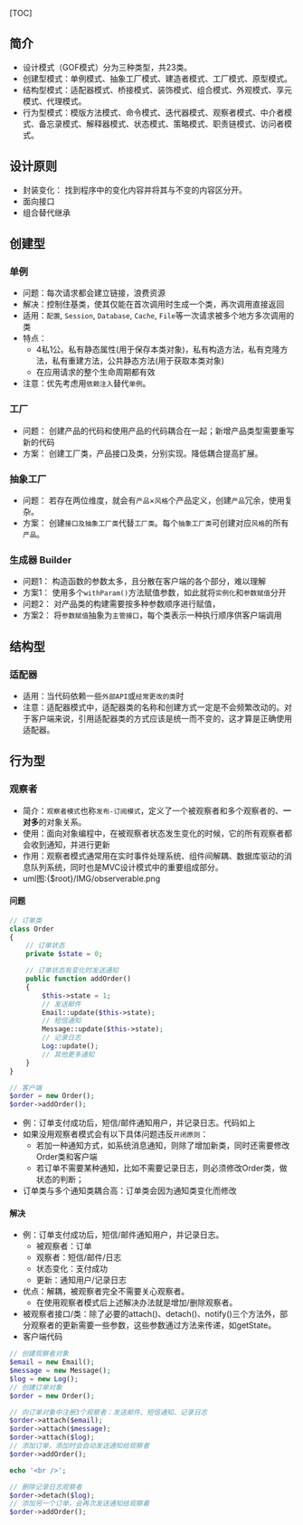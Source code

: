 [TOC]
## 简介
- 设计模式（GOF模式）分为三种类型，共23类。
- 创建型模式：单例模式、抽象工厂模式、建造者模式、工厂模式、原型模式。
- 结构型模式：适配器模式、桥接模式、装饰模式、组合模式、外观模式、享元模式、代理模式。
- 行为型模式：模版方法模式、命令模式、迭代器模式、观察者模式、中介者模式、备忘录模式、解释器模式、状态模式、策略模式、职责链模式、访问者模式。

## 设计原则
- 封装变化： 找到程序中的变化内容并将其与不变的内容区分开。
- 面向接口
- 组合替代继承

## 创建型
### 单例
- 问题：每次请求都会建立链接，浪费资源
- 解决：控制住基类，使其仅能在首次调用时生成一个类，再次调用直接返回
- 适用：`配置`, `Session`, `Database`, `Cache`, `File`等一次请求被多个地方多次调用的类
- 特点：
    + 4私1公。私有静态属性(用于保存本类对象)，私有构造方法，私有克隆方法，私有重建方法，公共静态方法(用于获取本类对象)
    + 在应用请求的整个生命周期都有效
- 注意：优先考虑用`依赖注入`替代`单例`。

### 工厂
- 问题： 创建产品的代码和使用产品的代码耦合在一起；新增产品类型需要重写新的代码
- 方案： 创建工厂类，产品接口及类，分别实现。降低耦合提高扩展。

### 抽象工厂
- 问题： 若存在两位维度，就会有`产品`×`风格`个产品定义，创建`产品`冗余，使用复杂。
- 方案： 创建`接口及抽象工厂类`代替`工厂类`。每个`抽象工厂类`可创建对应`风格`的所有`产品`。

### 生成器 Builder
- 问题1： 构造函数的参数太多，且分散在客户端的各个部分，难以理解
- 方案1： 使用多个`withParam()`方法赋值参数，如此就将`实例化`和`参数赋值`分开
- 问题2： 对产品类的构建需要按多种参数顺序进行赋值，
- 方案2： 将`参数赋值`抽象为`主管接口`，每个类表示一种执行顺序供客户端调用

## 结构型
### 适配器
- 适用：当代码依赖一些`外部API`或`经常更改的类`时
- 注意：适配器模式中，适配器类的名称和创建方式一定是不会频繁改动的。对于客户端来说，引用适配器类的方式应该是统一而不变的，这才算是正确使用适配器。


## 行为型
### 观察者
- 简介：`观察者模式`也称`发布-订阅模式`，定义了一个被观察者和多个观察者的、**一对多**的对象关系。
- 使用：面向对象编程中，在被观察者状态发生变化的时候，它的所有观察者都会收到通知，并进行更新
- 作用：观察者模式通常用在实时事件处理系统、组件间解耦、数据库驱动的消息队列系统，同时也是MVC设计模式中的重要组成部分。
- uml图:{$root}/IMG/observerable.png

#### 问题
```php
// 订单类
class Order
{
    // 订单状态
    private $state = 0;

    // 订单状态有变化时发送通知
    public function addOrder()
    {
        $this->state = 1;
        // 发送邮件
        Email::update($this->state);
        // 短信通知
        Message::update($this->state);
        // 记录日志
        Log::update();
        // 其他更多通知
    }
}

// 客户端
$order = new Order();
$order->addOrder();
```

- 例：订单支付成功后，短信/邮件通知用户，并记录日志。代码如上
- 如果没用观察者模式会有以下具体问题违反`开闭原则`：
    + 若加一种通知方式，如系统消息通知，则除了增加新类，同时还需要修改Order类和客户端
    + 若订单不需要某种通知，比如不需要记录日志，则必须修改Order类，做状态的判断；
- 订单类与多个通知类耦合高：订单类会因为通知类变化而修改

#### 解决
- 例：订单支付成功后，短信/邮件通知用户，并记录日志。
    + 被观察者：订单
    + 观察者：短信/邮件/日志
    + 状态变化：支付成功
    + 更新：通知用户/记录日志
- 优点：解耦，被观察者完全不需要关心观察者。
    + 在使用观察者模式后上述解决办法就是增加/删除观察者。
- 被观察者接口/类：除了必要的attach()、detach()、notify()三个方法外，部分观察者的更新需要一些参数，这些参数通过方法来传递，如getState。
- 客户端代码
```php
// 创建观察者对象
$email = new Email();
$message = new Message();
$log = new Log();
// 创建订单对象
$order = new Order();

// 向订单对象中注册3个观察者：发送邮件、短信通知、记录日志
$order->attach($email);
$order->attach($message);
$order->attach($log);
// 添加订单，添加时会自动发送通知给观察者
$order->addOrder();

echo '<br />';

// 删除记录日志观察者
$order->detach($log);
// 添加另一个订单，会再次发送通知给观察着
$order->addOrder();
```